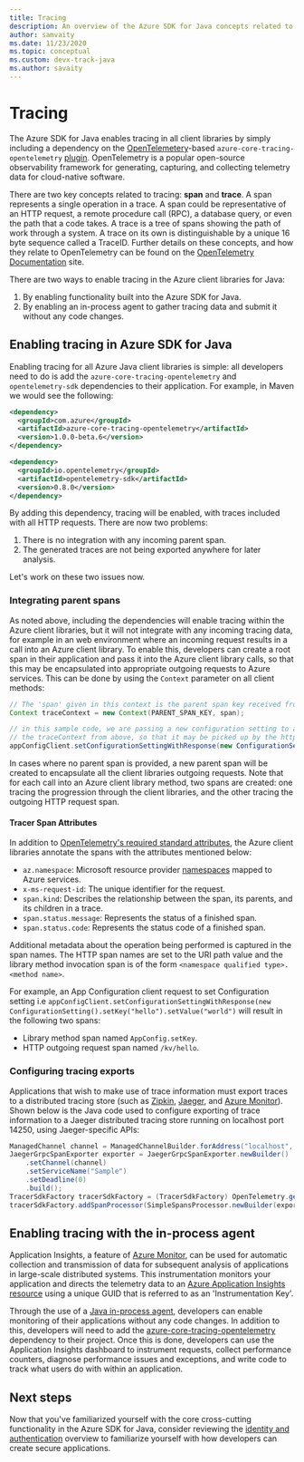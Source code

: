 ```yaml
---
title: Tracing
description: An overview of the Azure SDK for Java concepts related to tracing
author: samvaity
ms.date: 11/23/2020
ms.topic: conceptual
ms.custom: devx-track-java
ms.author: savaity
---
```


# Tracing

The Azure SDK for Java enables tracing in all client libraries by simply including a dependency on the [OpenTelemetery](https://opentelemetry.io/)-based `azure-core-tracing-opentelemetry` [plugin](https://github.com/Azure/azure-sdk-for-java/tree/master/sdk/core/azure-core-tracing-opentelemetry#azure-tracing-opentelemetry-client-library-for-java). OpenTelemetry is a popular open-source observability framework for generating, capturing, and collecting telemetry data for cloud-native software.

There are two key concepts related to tracing: **span** and **trace**. A span represents a single operation in a trace. A span could be representative of an HTTP request, a remote procedure call (RPC), a database query, or even the path that a code takes. A trace is a tree of spans showing the path of work through a system. A trace on its own is distinguishable by a unique 16 byte sequence called a TraceID. Further details on these concepts, and how they relate to OpenTelemetry can be found on the [OpenTelemetry Documentation](https://opentelemetry.io/docs/) site.

There are two ways to enable tracing in the Azure client libraries for Java:

1. By enabling functionality built into the Azure SDK for Java.
2. By enabling an in-process agent to gather tracing data and submit it without any code changes.

## Enabling tracing in Azure SDK for Java

Enabling tracing for all Azure Java client libraries is simple: all developers need to do is add the `azure-core-tracing-opentelemetry` and `opentelemetry-sdk` dependencies to their application. For example, in Maven we would see the following:

```xml
<dependency>
  <groupId>com.azure</groupId>
  <artifactId>azure-core-tracing-opentelemetry</artifactId>
  <version>1.0.0-beta.6</version>
</dependency>

<dependency>
  <groupId>io.opentelemetry</groupId>
  <artifactId>opentelemetry-sdk</artifactId>
  <version>0.8.0</version>
</dependency>
```

By adding this dependency, tracing will be enabled, with traces included with all HTTP requests. There are now two problems:

1. There is no integration with any incoming parent span.
2. The generated traces are not being exported anywhere for later analysis.

Let's work on these two issues now.

### Integrating parent spans

As noted above, including the dependencies will enable tracing within the Azure client libraries, but it will not integrate with any incoming tracing data, for example in an web environment where an incoming request results in a call into an Azure client library. To enable this, developers can create a root span in their application and pass it into the Azure client library calls, so that this may be encapsulated into appropriate outgoing requests to Azure services. This can be done by using the `Context` parameter on all client methods:

```java
// The 'span' given in this context is the parent span key received from the incoming request
Context traceContext = new Context(PARENT_SPAN_KEY, span);

// in this sample code, we are passing a new configuration setting to a service, but also including
// the traceContext from above, so that it may be picked up by the http transport and included as appropriate.
appConfigClient.setConfigurationSettingWithResponse(new ConfigurationSetting().setKey("hello").setValue("world"), true, traceContext);
```

In cases where no parent span is provided, a new parent span will be created to encapsulate all the client libraries outgoing requests. Note that for each call into an Azure client library method, two spans are created: one tracing the progression through the client libraries, and the other tracing the outgoing HTTP request span.

#### Tracer Span Attributes

In addition to [OpenTelemetry's required standard attributes](https://github.com/open-telemetry/opentelemetry-specification/blob/e9340d74f1ba0b651b3581d6bd5df6a92b772e18/semantic-conventions.md), the Azure client libraries annotate the spans with the attributes mentioned below:

* `az.namespace`: Microsoft resource provider [namespaces](https://docs.microsoft.com/azure/azure-resource-manager/management/azure-services-resource-providers) mapped to Azure services.
* `x-ms-request-id`: The unique identifier for the request.
* `span.kind`: Describes the relationship between the span, its parents, and its children in a trace.
* `span.status.message`: Represents the status of a finished span.
* `span.status.code`: Represents the status code of a finished span.

Additional metadata about the operation being performed is captured in the span names. The HTTP span names are set to the URI path value and the library method invocation span is of the form `<namespace qualified type>.<method name>`.

For example, an App Configuration client request to set Configuration setting i.e `appConfigClient.setConfigurationSettingWithResponse(new ConfigurationSetting().setKey("hello").setValue("world")` will result in the following two spans:

* Library method span named `AppConfig.setKey`.
* HTTP outgoing request span named `/kv/hello`.

### Configuring tracing exports

Applications that wish to make use of trace information must export traces to a distributed tracing store (such as [Zipkin](https://zipkin.io/), [Jaeger](https://www.jaegertracing.io/), and [Azure Monitor](https://github.com/Azure/azure-sdk-for-java/tree/master/sdk/monitor/microsoft-opentelemetry-exporter-azuremonitor#azure-monitor-opentelemetry-exporter-client-library-for-java)). Shown below is the Java code used to configure exporting of trace information to a Jaeger distributed tracing store running on localhost port 14250, using Jaeger-specific APIs:

```java
ManagedChannel channel = ManagedChannelBuilder.forAddress("localhost", 14250).usePlaintext().build();
JaegerGrpcSpanExporter exporter = JaegerGrpcSpanExporter.newBuilder()
    .setChannel(channel)
    .setServiceName("Sample")
    .setDeadline(0)
    .build();
TracerSdkFactory tracerSdkFactory = (TracerSdkFactory) OpenTelemetry.getTracerFactory();
tracerSdkFactory.addSpanProcessor(SimpleSpansProcessor.newBuilder(exporter).build());
```

## Enabling tracing with the in-process agent

Application Insights, a feature of [Azure Monitor](https://docs.microsoft.com/azure/azure-monitor/overview), can be used for automatic collection and transmission of data for subsequent analysis of applications in large-scale distributed systems. This instrumentation monitors your application and directs the telemetry data to an [Azure Application Insights resource](https://docs.microsoft.com/azure/azure-monitor/app/app-insights-overview) using a unique GUID that is referred to as an 'Instrumentation Key'.

Through the use of a [Java in-process agent](https://docs.microsoft.com/azure/azure-monitor/app/java-in-process-agent), developers can enable monitoring of their applications without any code changes. In addition to this, developers will need to add the [azure-core-tracing-opentelemetry](https://github.com/Azure/azure-sdk-for-java/tree/master/sdk/core/azure-core-tracing-opentelemetry#azure-tracing-opentelemetry-client-library-for-java) dependency to their project. Once this is done, developers can use the Application Insights dashboard to instrument requests, collect performance counters, diagnose performance issues and exceptions, and write code to track what users do with within an application.

## Next steps

Now that you've familiarized yourself with the core cross-cutting functionality in the Azure SDK for Java, consider reviewing the [identity and authentication](java-sdk-identity.md) overview to familiarize yourself with how developers can create secure applications.
